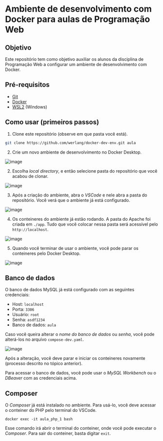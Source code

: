 # Ambiente de desenvolvimento com Docker para aulas de Programação Web

## Objetivo

Este repositório tem como objetivo auxiliar os alunos da disciplina de Programação Web a configurar um ambiente de desenvolvimento com Docker.

## Pré-requisitos

- [Git](https://git-scm.com/downloads)
- [Docker](https://docs.docker.com/get-docker/)
- [WSL2](https://docs.microsoft.com/pt-br/windows/wsl/install-win10) (Windows)

## Como usar (primeiros passos)

1. Clone este repositório (observe em que pasta você está).
    
```bash
git clone https://github.com/werlang/docker-dev-env.git aula
```

2. Crie um novo ambiente de desenvolvimento no Docker Desktop.

![image](https://user-images.githubusercontent.com/19828711/216793056-a141f09b-b4d7-4f3f-87a6-b4e04793afea.png)

2. Escolha *local directory*, e então selecione pasta do repositório que você acabou de clonar.

![image](https://user-images.githubusercontent.com/19828711/216796158-c9d29bea-f395-481b-a1b7-417f69e91cce.png)

3. Após a criação do ambiente, abra o *VSCode* e nele abra a pasta do repositório. Você verá que o ambiente já está configurado.

![image](https://user-images.githubusercontent.com/19828711/216796279-16177648-5e19-4538-994a-142430586a9d.png)

4. Os conteineres do ambiente já estão rodando. A pasta do Apache foi criada em `./app`. Tudo que você colocar nessa pasta será acessível pelo `http://localhost`.

![image](https://user-images.githubusercontent.com/19828711/216796461-3c1d8cf8-9d8a-422f-a511-c15418d29a7b.png)

5. Quando você terminar de usar o ambiente, você pode parar os conteineres pelo Docker Desktop.

![image](https://user-images.githubusercontent.com/19828711/216796428-a009d70d-835f-4990-a16b-35342e6a5dd5.png)

## Banco de dados

O banco de dados MySQL já está configurado com as seguintes credenciais:

- Host: `localhost`
- Porta: `3306`
- Usuário: `root`
- Senha: `asdf1234`
- Banco de dados: `aula`

Caso você queira alterar o *nome do banco de dados* ou *senha*, você pode alterá-los no arquivo `compose-dev.yaml`. 

![image](https://user-images.githubusercontent.com/19828711/216796942-c6370678-3a3c-46b8-81a6-e7854a80506a.png)

Após a alteração, você deve parar e iniciar os conteineres novamente (processo descrito no tópico anterior).

Para acessar o banco de dados, você pode usar o *MySQL Workbench* ou o *DBeaver* com as credenciais acima.

## Composer

O *Composer* já está instalado no ambiente. Para usá-lo, você deve acessar o conteiner do PHP pelo terminal do VSCode.

```
docker exec -it aula_php_1 bash
```

Esse comando irá abrir o terminal do conteiner, onde você pode executar o *Composer*. Para sair do conteiner, basta digitar `exit`.

